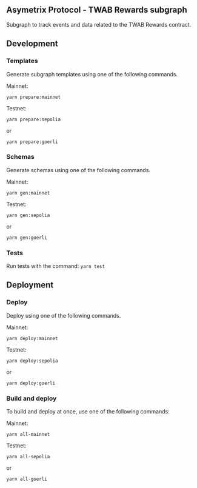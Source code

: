 ## Asymetrix Protocol - TWAB Rewards subgraph

Subgraph to track events and data related to the TWAB Rewards contract.

## Development

### Templates

Generate subgraph templates using one of the following commands.

Mainnet:

```
yarn prepare:mainnet
```

Testnet:

```
yarn prepare:sepolia
```

or

```
yarn prepare:goerli
```

### Schemas

Generate schemas using one of the following commands.

Mainnet:

```
yarn gen:mainnet
```

Testnet:

```
yarn gen:sepolia
```

or

```
yarn gen:goerli
```

### Tests

Run tests with the command: `yarn test`

## Deployment

### Deploy

Deploy using one of the following commands.

Mainnet:

```
yarn deploy:mainnet
```

Testnet:

```
yarn deploy:sepolia
```

or

```
yarn deploy:goerli
```

### Build and deploy

To build and deploy at once, use one of the following commands:

Mainnet:

```
yarn all-mainnet
```

Testnet:

```
yarn all-sepolia
```

or

```
yarn all-goerli
```
